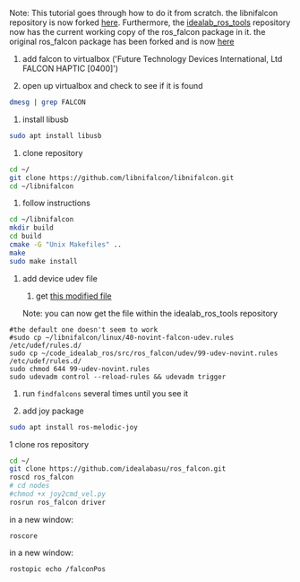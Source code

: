 Note: This tutorial goes through how to do it from scratch.  the libnifalcon repository is now forked [here](https://github.com/idealabasu/libnifalcon).  Furthermore, the [idealab_ros_tools](https://github.com/idealabasu/code_idealab_ros) repository now has the current working copy of the ros_falcon package in it.  the original ros_falcon package has been forked and is now [here ](https://github.com/idealabasu/ros_falcon)

1. add falcon to virtualbox ('Future Technology Devices International, Ltd FALCON HAPTIC [0400]')

1. open up virtualbox and check to see if it is found 

```bash
dmesg | grep FALCON
```	

1. install libusb

```bash
sudo apt install libusb
```

1. clone repository

```bash
cd ~/
git clone https://github.com/libnifalcon/libnifalcon.git
cd ~/libnifalcon
```

1. follow instructions

```bash
cd ~/libnifalcon
mkdir build
cd build
cmake -G "Unix Makefiles" ..
make
sudo make install
```


1. add device udev file

	1. get [this modified file](https://drive.google.com/open?id=1y2G6Skq7Whxg6oW7PQahXXxbPsS8SYJ1&authuser=daukes@asu.edu&usp=drive_fs)
	
	Note: you can now get the file within the idealab_ros_tools repository

```
#the default one doesn't seem to work
#sudo cp ~/libnifalcon/linux/40-novint-falcon-udev.rules /etc/udef/rules.d/
sudo cp ~/code_idealab_ros/src/ros_falcon/udev/99-udev-novint.rules /etc/udef/rules.d/
sudo chmod 644 99-udev-novint.rules
sudo udevadm control --reload-rules && udevadm trigger
```

1. run ```findfalcons``` several times until you see it


1. add joy package
```bash
sudo apt install ros-melodic-joy
```

1 clone ros repository

```bash
cd ~/
git clone https://github.com/idealabasu/ros_falcon.git
roscd ros_falcon
# cd nodes
#chmod +x joy2cmd_vel.py
rosrun ros_falcon driver
```

in a new window:

```
roscore
```

in a new window:

```
rostopic echo /falconPos
```
